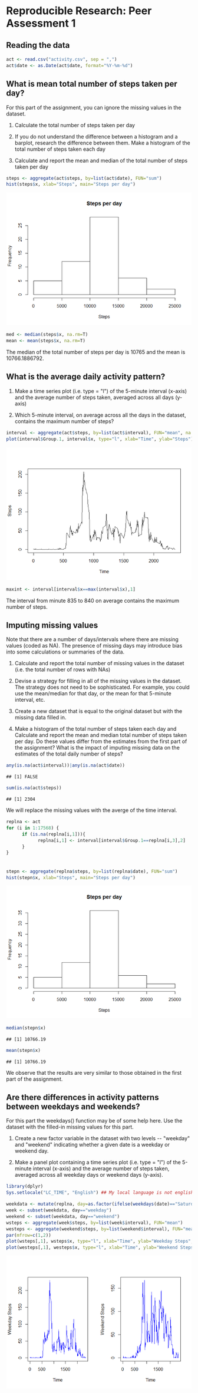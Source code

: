 # Reproducible Research: Peer Assessment 1






## Reading the data



```r
act <- read.csv("activity.csv", sep = ",")
act$date <- as.Date(act$date, format="%Y-%m-%d")
```




## What is mean total number of steps taken per day?

For this part of the assignment, you can ignore the missing values in the dataset.

1. Calculate the total number of steps taken per day

2. If you do not understand the difference between a histogram and a barplot, research the difference between them. Make a histogram of the total number of steps taken each day

3. Calculate and report the mean and median of the total number of steps taken per day



```r
steps <- aggregate(act$steps, by=list(act$date), FUN="sum")
hist(steps$x, xlab="Steps", main="Steps per day")
```

![](PA1_template_files/figure-html/unnamed-chunk-2-1.png)<!-- -->

```r
med <- median(steps$x, na.rm=T)
mean <- mean(steps$x, na.rm=T)
```

The median of the total number of steps per day is 10765 and the mean is 10766.1886792.




## What is the average daily activity pattern?

1. Make a time series plot (i.e. type = "l") of the 5-minute interval (x-axis) and the average number of steps taken, averaged across all days (y-axis)

2. Which 5-minute interval, on average across all the days in the dataset, contains the maximum number of steps?



```r
interval <- aggregate(act$steps, by=list(act$interval), FUN="mean", na.rm=T)
plot(interval$Group.1, interval$x, type="l", xlab="Time", ylab="Steps")
```

![](PA1_template_files/figure-html/unnamed-chunk-3-1.png)<!-- -->

```r
maxint <- interval[interval$x==max(interval$x),1]
```

The interval from minute 835 to 840 on average contains the maximum number of steps.



## Imputing missing values

Note that there are a number of days/intervals where there are missing values (coded as NA). The presence of missing days may introduce bias into some calculations or summaries of the data.

1. Calculate and report the total number of missing values in the dataset (i.e. the total number of rows with NAs)

2. Devise a strategy for filling in all of the missing values in the dataset. The strategy does not need to be sophisticated. For example, you could use the mean/median for that day, or the mean for that 5-minute interval, etc.

3. Create a new dataset that is equal to the original dataset but with the missing data filled in.

4. Make a histogram of the total number of steps taken each day and Calculate and report the mean and median total number of steps taken per day. Do these values differ from the estimates from the first part of the assignment? What is the impact of imputing missing data on the estimates of the total daily number of steps?



```r
any(is.na(act$interval))|any(is.na(act$date))
```

```
## [1] FALSE
```

```r
sum(is.na(act$steps))
```

```
## [1] 2304
```


We will replace the missing values with the averge of the time interval.


```r
replna <- act
for (i in 1:17568) {
      if (is.na(replna[i,1])){
            replna[i,1] <- interval[interval$Group.1==replna[i,3],2]
      }
}


stepn <- aggregate(replna$steps, by=list(replna$date), FUN="sum")
hist(stepn$x, xlab="Steps", main="Steps per day")
```

![](PA1_template_files/figure-html/unnamed-chunk-5-1.png)<!-- -->

```r
median(stepn$x)
```

```
## [1] 10766.19
```

```r
mean(stepn$x)
```

```
## [1] 10766.19
```

We observe that the results are very similar to those obtained in the first part of the assignment.



## Are there differences in activity patterns between weekdays and weekends?

For this part the weekdays() function may be of some help here. Use the dataset with the filled-in missing values for this part.

1. Create a new factor variable in the dataset with two levels -- "weekday" and "weekend" indicating whether a given date is a weekday or weekend day.

2. Make a panel plot containing a time series plot (i.e. type = "l") of the 5-minute interval (x-axis) and the average number of steps taken, averaged across all weekday days or weekend days (y-axis). 


```r
library(dplyr)
Sys.setlocale("LC_TIME", "English") ## My local language is not english, i use this to get the weekdays in english.
```

```r
weekdata <- mutate(replna, day=as.factor(ifelse(weekdays(date)=="Saturday" | weekdays(date)=="Sunday", "weekend", "weekday")))
week <- subset(weekdata, day=="weekday")
weekend <- subset(weekdata, day=="weekend")
wsteps <- aggregate(week$steps, by=list(week$interval), FUN="mean")
westeps <- aggregate(weekend$steps, by=list(weekend$interval), FUN="mean")
par(mfrow=c(1,2))
plot(wsteps[,1], wsteps$x, type="l", xlab="Time", ylab="Weekday Steps", lwd=1.5, col="blue")
plot(westeps[,1], westeps$x, type="l", xlab="Time", ylab="Weekend Steps", lwd=1.5, col="blue")
```

![](PA1_template_files/figure-html/unnamed-chunk-7-1.png)<!-- -->





